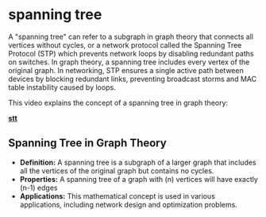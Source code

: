 # spanning tree

A "spanning tree" can refer to a subgraph in graph theory that connects all vertices without cycles, or a network protocol called the Spanning Tree Protocol (STP) which prevents network loops by disabling redundant paths on switches. In graph theory, a spanning tree includes every vertex of the original graph. In networking, STP ensures a single active path between devices by blocking redundant links, preventing broadcast storms and MAC table instability caused by loops.  

This video explains the concept of a spanning tree in graph theory:

**[stt](https://www.youtube.com/watch?v=fO-R1vwgsmw&t=47)**

## Spanning Tree in Graph Theory

- **Definition:** A spanning tree is a subgraph of a larger graph that includes all the vertices of the original graph but contains no cycles.
- **Properties:** A spanning tree of a graph with \(n\) vertices will have exactly \(n-1\) edges
- **Applications:** This mathematical concept is used in various applications, including network design and optimization problems.
